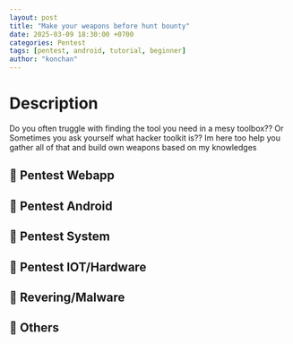 ```yaml
---
layout: post
title: "Make your weapons before hunt bounty"
date: 2025-03-09 18:30:00 +0700
categories: Pentest
tags: [pentest, android, tutorial, beginner]
author: "konchan"
---
```


# Description
Do you often truggle with finding the tool you need in a mesy toolbox?? Or Sometimes you ask yourself what hacker toolkit is?? Im here too help you gather all of that and build own weapons based on my knowledges
## 📌 Pentest Webapp
## 📌 Pentest Android
## 📌 Pentest System
## 📌 Pentest IOT/Hardware
## 📌 Revering/Malware
## 📌 Others